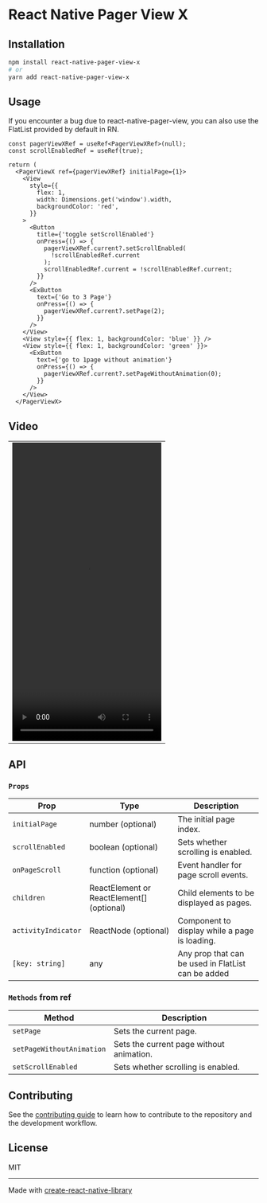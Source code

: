 # React Native Pager View X


## Installation

```sh
npm install react-native-pager-view-x
# or
yarn add react-native-pager-view-x
```

## Usage
If you encounter a bug due to react-native-pager-view, you can also use the FlatList provided by default in RN.

```tsx
const pagerViewXRef = useRef<PagerViewXRef>(null);
const scrollEnabledRef = useRef(true);

return (
  <PagerViewX ref={pagerViewXRef} initialPage={1}>
    <View
      style={{
        flex: 1,
        width: Dimensions.get('window').width,
        backgroundColor: 'red',
      }}
    >
      <Button
        title={'toggle setScrollEnabled'}
        onPress={() => {
          pagerViewXRef.current?.setScrollEnabled(
            !scrollEnabledRef.current
          );
          scrollEnabledRef.current = !scrollEnabledRef.current;
        }}
      />
      <ExButton
        text={'Go to 3 Page'}
        onPress={() => {
          pagerViewXRef.current?.setPage(2);
        }}
      />
    </View>
    <View style={{ flex: 1, backgroundColor: 'blue' }} />
    <View style={{ flex: 1, backgroundColor: 'green' }}>
      <ExButton
        text={'go to 1page without animation'}
        onPress={() => {
          pagerViewXRef.current?.setPageWithoutAnimation(0);
        }}
      />
    </View>
  </PagerViewX>
```

## Video
<table>
  <tr>
    <td>
      <video src="https://github.com/user-attachments/assets/27a7e2f1-3c05-4345-a2fd-bc1aaa873467" width="300" height="600" />
    </td>
  </tr>
</table>

## API

### `Props`

| Prop               | Type                                             | Description                                      |
|--------------------|--------------------------------------------------|--------------------------------------------------|
| `initialPage`      | number (optional)                                | The initial page index.                          |
| `scrollEnabled`    | boolean (optional)                               | Sets whether scrolling is enabled.               |
| `onPageScroll`     | function (optional)                              | Event handler for page scroll events.            |
| `children`         | ReactElement or ReactElement\[\] (optional)      | Child elements to be displayed as pages.         |
| `activityIndicator`| ReactNode (optional)                             | Component to display while a page is loading.    |
| `[key: string]`    | any                                              | Any prop that can be used in FlatList can be added                      |


### `Methods` from ref

| Method                    | Description                                      |
|---------------------------|--------------------------------------------------|
| `setPage`                 | Sets the current page.                           |
| `setPageWithoutAnimation` | Sets the current page without animation.         |
| `setScrollEnabled`        | Sets whether scrolling is enabled.               |



## Contributing

See the [contributing guide](CONTRIBUTING.md) to learn how to contribute to the repository and the development workflow.

## License

MIT

---

Made with [create-react-native-library](https://github.com/callstack/react-native-builder-bob)

